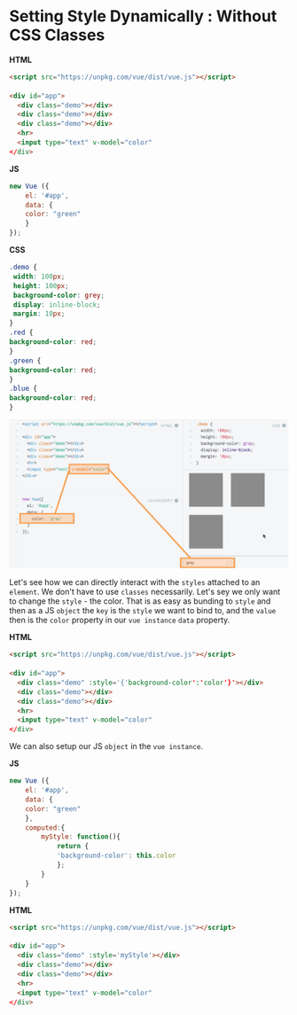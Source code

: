 # Setting Style Dynamically : Without CSS Classes

**HTML**

```html
<script src="https://unpkg.com/vue/dist/vue.js"></script>

<div id="app">
  <div class="demo"></div>  
  <div class="demo"></div>
  <div class="demo"></div> 
  <hr>
  <input type="text" v-model="color"
</div>
```

**JS**

```js
new Vue ({
    el: '#app',
    data: {
    color: "green"  
    }
});
```

**CSS**

```css
.demo {
 width: 100px;
 height: 100px;
 background-color: grey;
 display: inline-block;
 margin: 10px;
}
.red {                      
background-color: red;
}
.green {                   
background-color: red;
}
.blue {                 
background-color: red;
}
```

![style-dynamically](../style-dynamically.png)

Let's see how we can directly interact with the `styles` attached to an `element`. We don't have to use `classes` necessarily. Let's sey we only want to change the `style` - the color. That is as easy as bunding to `style` and then as a JS `object` the `key` is the `style` we want to bind to, and the `value` then is the `color` property in our `vue instance` `data` property. 

**HTML**

```html
<script src="https://unpkg.com/vue/dist/vue.js"></script>

<div id="app">
  <div class="demo" :style='{'background-color':'color'}'></div>  
  <div class="demo"></div>
  <div class="demo"></div> 
  <hr>
  <input type="text" v-model="color"
</div>
```

We can also setup our JS `object` in the `vue instance`. 


**JS**

```js
new Vue ({
    el: '#app',
    data: {
    color: "green"  
    },
    computed:{
        myStyle: function(){
            return {
            'background-color': this.color 
            };
        }
    }
});
```
**HTML**

```html
<script src="https://unpkg.com/vue/dist/vue.js"></script>

<div id="app">
  <div class="demo" :style='myStyle'></div>  
  <div class="demo"></div>
  <div class="demo"></div> 
  <hr>
  <input type="text" v-model="color"
</div>
```
